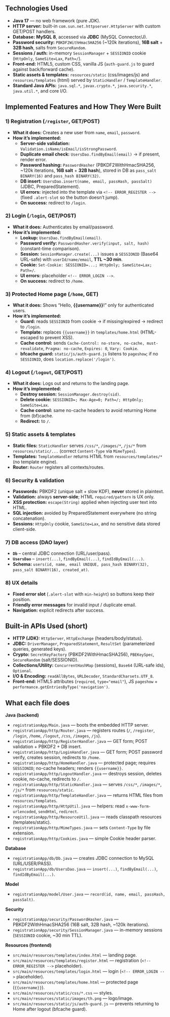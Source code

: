## Technologies Used

- **Java 17** — no web framework (pure JDK).
- **HTTP server:** built-in `com.sun.net.httpserver.HttpServer` with custom GET/POST handlers.
- **Database:** **MySQL 8**, accessed via **JDBC** (MySQL Connector/J).
- **Password security:** `PBKDF2WithHmacSHA256` (~120k iterations), **16B salt** + **32B hash**, salts from `SecureRandom`.
- **Sessions / auth:** in-memory `SessionManager` + `SESSIONID` cookie (`HttpOnly`, `SameSite=Lax`, `Path=/`).
- **Front-end:** HTML5, custom CSS, vanilla JS (`auth-guard.js` to guard against back/forward cache).
- **Static assets & templates:** `resources/static` (css/images/js) and `resources/templates` (html) served by `StaticHandler` / `TemplateHandler`.
- **Standard Java APIs:** `java.sql.*`, `javax.crypto.*`, `java.security.*`, `java.util.*`, and core I/O.

## Implemented Features and How They Were Built

### 1) Registration (`/register`, GET/POST)
- **What it does:** Creates a new user from `name`, `email`, `password`.
- **How it’s implemented:**
  - **Server-side validation:** `Validation.isName/isEmail/isStrongPassword`.
  - **Duplicate email check:** `UsersDao.findByEmail(email)` → if present, render error.
  - **Password hashing:** `PasswordHasher` (PBKDF2WithHmacSHA256, ~120k iterations, **16B salt** + **32B hash**), stored in DB as `pass_salt BINARY(16)` and `pass_hash BINARY(32)`.
  - **DB insert:** `UsersDao.insert(name, email, passHash, passSalt)` (JDBC, PreparedStatement).
  - **UI errors:** injected into the template via `<!-- ERROR_REGISTER -->` (fixed `.alert-slot` so the button doesn’t jump).
  - **On success:** redirect to `/login`.

### 2) Login (`/login`, GET/POST)
- **What it does:** Authenticates by email/password.
- **How it’s implemented:**
  - **Lookup:** `UsersDao.findByEmail(email)`.
  - **Password verify:** `PasswordHasher.verify(input, salt, hash)` (constant-time comparison).
  - **Session:** `SessionManager.create(...)` issues a `SESSIONID` (Base64 URL-safe) with `userId/name/email`, **TTL ~30 min**.
  - **Cookie:** `Set-Cookie: SESSIONID=...; HttpOnly; SameSite=Lax; Path=/`.
  - **UI errors:** placeholder `<!-- ERROR_LOGIN -->`.
  - **On success:** redirect to `/home`.

### 3) Protected Home page (`/home`, GET)
- **What it does:** Shows “Hello, **{{username}}**!” only for authenticated users.
- **How it’s implemented:**
  - **Guard:** reads `SESSIONID` from cookie → if missing/expired → redirect to `/login`.
  - **Template:** replaces `{{username}}` in `templates/home.html` (HTML-escaped to prevent XSS).
  - **Cache control:** sends `Cache-Control: no-store, no-cache, must-revalidate`, `Pragma: no-cache`, `Expires: 0`, `Vary: Cookie`.
  - **bfcache guard:** `static/js/auth-guard.js` listens to `pageshow`; if no `SESSIONID`, does `location.replace('/login')`.

### 4) Logout (`/logout`, GET/POST)
- **What it does:** Logs out and returns to the landing page.
- **How it’s implemented:**
  - **Destroy session:** `SessionManager.destroy(sid)`.
  - **Delete cookie:** `SESSIONID=; Max-Age=0; Path=/; HttpOnly; SameSite=Lax`.
  - **Cache control:** same no-cache headers to avoid returning Home from (bf)cache.
  - **Redirect:** to `/`.

### 5) Static assets & templates
- **Static files:** `StaticHandler` serves `/css/*`, `/images/*`, `/js/*` from `resources/static/...` (correct `Content-Type` via `MimeTypes`).
- **Templates:** `TemplateHandler` returns HTML from `resources/templates/*` (no template engine).
- **Router:** `Router` registers all contexts/routes.

### 6) Security & validation
- **Passwords:** PBKDF2 (unique salt + slow KDF), **never** stored in plaintext.
- **Validation:** always **server-side**; HTML `required/pattern` is UX only.
- **XSS protection:** `escape(String)` applied when injecting user text into HTML.
- **SQL injection:** avoided by PreparedStatement everywhere (no string concatenation).
- **Sessions:** `HttpOnly` cookie, `SameSite=Lax`, and no sensitive data stored client-side.

### 7) DB access (DAO layer)
- **`Db`** – central JDBC connection (URL/user/pass).
- **`UsersDao`** – `insert(...)`, `findByEmail(...)`, `findIdByEmail(...)`.
- **Schema:** `users(id, name, email UNIQUE, pass_hash BINARY(32), pass_salt BINARY(16), created_at)`.

### 8) UX details
- **Fixed error slot** (`.alert-slot` with `min-height`) so buttons keep their position.
- **Friendly error messages** for invalid input / duplicate email.
- **Navigation:** explicit redirects after success.

## Built-in APIs Used (short)

- **HTTP (JDK):** `HttpServer`, `HttpExchange` (headers/body/status).
- **JDBC:** `DriverManager`, `PreparedStatement`, `ResultSet` (parameterized queries, generated keys).
- **Crypto:** `SecretKeyFactory` (PBKDF2WithHmacSHA256), `PBEKeySpec`, `SecureRandom` (salt/SESSIONID).
- **Collections/Utility:** `ConcurrentHashMap` (sessions), `Base64` (URL-safe ids), `Optional`.
- **I/O & Encoding:** `readAllBytes`, `URLDecoder`, `StandardCharsets.UTF_8`.
- **Front-end:** HTML5 attributes (`required`, `type="email"`), JS `pageshow` + `performance.getEntriesByType('navigation')`.

## What each file does 

**Java (backend)**
- `registrationApp/Main.java` — boots the embedded HTTP server.
- `registrationApp/http/Router.java` — registers routes (`/`, `/register`, `/login`, `/home`, `/logout`, `/css`, `/images`, `/js`).
- `registrationApp/http/RegisterHandler.java` — GET form; POST validation + PBKDF2 + DB insert.
- `registrationApp/http/LoginHandler.java` — GET form; POST password verify, creates session, redirects to `/home`.
- `registrationApp/http/HomeHandler.java` — protected page; requires `SESSIONID`; no-cache headers; renders `{{username}}`.
- `registrationApp/http/LogoutHandler.java` — destroys session, deletes cookie, no-cache, redirects to `/`.
- `registrationApp/http/StaticHandler.java` — serves `/css/*`, `/images/*`, `/js/*` from `resources/static`.
- `registrationApp/http/TemplateHandler.java` — returns HTML files from `resources/templates`.
- `registrationApp/http/HttpUtil.java` — helpers: read `x-www-form-urlencoded`, `sendHtml`, `redirect`.
- `registrationApp/http/ResourceUtil.java` — reads classpath resources (templates/static).
- `registrationApp/http/MimeTypes.java` — sets `Content-Type` by file extension.
- `registrationApp/http/Cookies.java` — simple Cookie header parser.

**Database**
- `registrationApp/db/Db.java` — creates JDBC connection to MySQL (URL/USER/PASS).
- `registrationApp/db/UsersDao.java` — `insert(...)`, `findByEmail(...)`, `findIdByEmail(...)`.

**Model**
- `registrationApp/model/User.java` — `record(id, name, email, passHash, passSalt)`.

**Security**
- `registrationApp/security/PasswordHasher.java` — PBKDF2WithHmacSHA256 (16B salt, 32B hash, ~120k iterations).
- `registrationApp/security/SessionManager.java` — in-memory sessions (`SESSIONID` cookie, ~30 min TTL).

**Resources (frontend)**
- `src/main/resources/templates/index.html` — landing page.
- `src/main/resources/templates/register.html` — registration (`<!-- ERROR_REGISTER -->` placeholder).
- `src/main/resources/templates/login.html` — login (`<!-- ERROR_LOGIN -->` placeholder).
- `src/main/resources/templates/home.html` — protected page (`{{username}}`).
- `src/main/resources/static/css/*.css` — styles.
- `src/main/resources/static/images/th.png` — logo/image.
- `src/main/resources/static/js/auth-guard.js` — prevents returning to Home after logout (bfcache guard).

